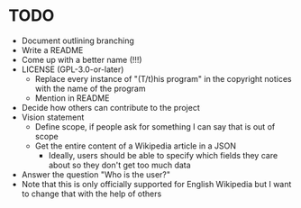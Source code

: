 # TODO

-   Document outlining branching
-   Write a README
-   Come up with a better name (!!!)
-   LICENSE (GPL-3.0-or-later)
    -   Replace every instance of "(T/t)his program" in the copyright notices with the name of the program
    -   Mention in README
-   Decide how others can contribute to the project
-   Vision statement
    -   Define scope, if people ask for something I can say that is out of scope
    -   Get the entire content of a Wikipedia article in a JSON
        -   Ideally, users should be able to specify which fields they care about so they don't get too much data
-   Answer the question "Who is the user?"
-   Note that this is only officially supported for English Wikipedia but I want to change that with the help of others
